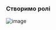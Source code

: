 ### Створимо ролі
![image](https://user-images.githubusercontent.com/94397107/219867685-0e2bb416-ba05-4bb7-b578-3d736e321d17.png)

